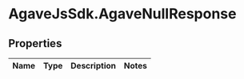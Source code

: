 # AgaveJsSdk.AgaveNullResponse

## Properties
Name | Type | Description | Notes
------------ | ------------- | ------------- | -------------


